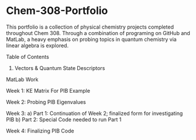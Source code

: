 # Chem-308-Portfolio
This portfolio is a collection of physical chemistry projects completed throughout Chem 308. Through a combination of programing on GitHub and MatLab, a heavy emphasis on probing topics in quantum chemistry via linear algebra is explored. 

Table of Contents

1. Vectors & Quantum State Descriptors 

MatLab Work

Week 1: KE Matrix For PIB Example

Week 2: Probing PIB Eigenvalues 

Week 3:
  a) Part 1: Continuation of Week 2; finalized form for investigating PIB
  b) Part 2: Special Code needed to run Part 1
  
  Week 4: Finalizing PIB Code
